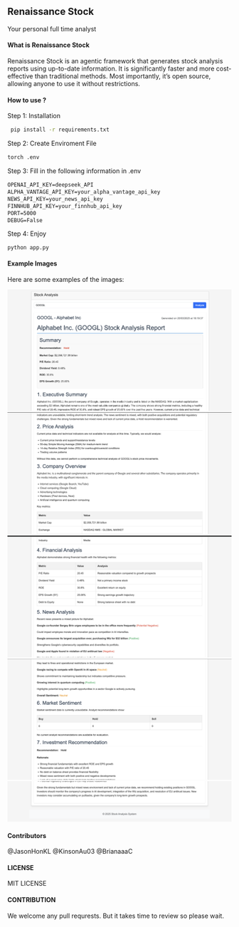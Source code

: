 ## Renaissance Stock
Your personal full time analyst 
#### What is Renaissance Stock
Renaissance Stock is an agentic framework that generates stock analysis reports using up-to-date information. It is significantly faster and more cost-effective than traditional methods. Most importantly, it’s open source, allowing anyone to use it without restrictions.


#### How to use ?
Step 1: Installation
```bash
 pip install -r requirements.txt
```

Step 2: Create Enviroment File
```bash 
torch .env
```

Step 3: Fill in the following information in .env
```
OPENAI_API_KEY=deepseek_API 
ALPHA_VANTAGE_API_KEY=your_alpha_vantage_api_key
NEWS_API_KEY=your_news_api_key
FINNHUB_API_KEY=your_finnhub_api_key
PORT=5000
DEBUG=False
```

Step 4: Enjoy
```bash
python app.py
``` 

#### Example Images

Here are some examples of the images:

![Apple 1](examples/apple_1.png)
![Apple 2](examples/apple_2.png)
![Apple 3](examples/apple_3.png)
![Apple 4](examples/apple_4.png)
![Apple 5](examples/apple_5.png)

#### Contributors
@JasonHonKL
@KinsonAu03
@BrianaaaC

#### LICENSE 
MIT LICENSE 

#### CONTRIBUTION 
We welcome any pull requrests. But it takes time to review so please wait. 
